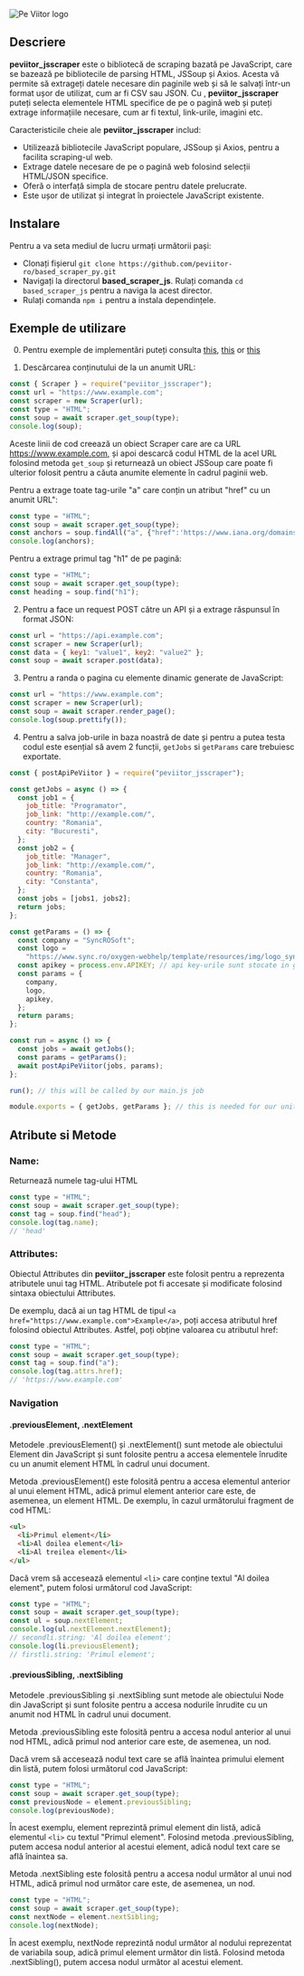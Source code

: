 ![Pe Viitor logo](https://peviitor.ro/static/media/peviitor_logo.df4cd2d4b04f25a93757bb59b397e656.svg)

## Descriere

**peviitor_jsscraper** este o bibliotecă de scraping bazată pe JavaScript, care se bazează pe bibliotecile de parsing HTML, JSSoup și Axios. Acesta vă permite să extrageți datele necesare din paginile web și să le salvați într-un format ușor de utilizat, cum ar fi CSV sau JSON. Cu , **peviitor_jsscraper** puteți selecta elementele HTML specifice de pe o pagină web și puteți extrage informațiile necesare, cum ar fi textul, link-urile, imagini etc.

Caracteristicile cheie ale **peviitor_jsscraper** includ:

- Utilizează bibliotecile JavaScript populare, JSSoup și Axios, pentru a facilita scraping-ul web.
- Extrage datele necesare de pe o pagină web folosind selecții HTML/JSON specifice.
- Oferă o interfață simpla de stocare pentru datele prelucrate.
- Este ușor de utilizat și integrat în proiectele JavaScript existente.

## Instalare

Pentru a va seta mediul de lucru urmați următorii pași:

- Clonați fișierul `git clone https://github.com/peviitor-ro/based_scraper_py.git`
- Navigați la directorul **based_scraper_js**. Rulați comanda `cd based_scraper_js` pentru a naviga la acest director.
- Rulați comanda `npm i` pentru a instala dependințele.

## Exemple de utilizare

0. Pentru exemple de implementări puteți consulta [this](https://github.com/peviitor-ro/based_scraper_js/blob/main/sites/syncrosoft.js), [this](https://github.com/peviitor-ro/based_scraper_js/blob/main/sites/abbvie.js) or [this](https://github.com/peviitor-ro/based_scraper_js/blob/main/sites/adient.js)

1. Descărcarea conținutului de la un anumit URL:

```javascript
const { Scraper } = require("peviitor_jsscraper");
const url = "https://www.example.com";
const scraper = new Scraper(url);
const type = "HTML";
const soup = await scraper.get_soup(type);
console.log(soup);
```

Aceste linii de cod creează un obiect Scraper care are ca URL https://www.example.com, și apoi descarcă codul HTML de la acel URL folosind metoda `get_soup` și returnează un obiect JSSoup care poate fi ulterior folosit pentru a căuta anumite elemente în cadrul paginii web.

Pentru a extrage toate tag-urile "a" care conțin un atribut "href" cu un anumit URL":

```javascript
const type = "HTML";
const soup = await scraper.get_soup(type);
const anchors = soup.findAll("a", {"href":'https://www.iana.org/domains/example'});
console.log(anchors);
```

Pentru a extrage primul tag "h1" de pe pagină:

```javascript
const type = "HTML";
const soup = await scraper.get_soup(type);
const heading = soup.find("h1");
```

2. Pentru a face un request POST către un API și a extrage răspunsul în format JSON:

```javascript
const url = "https://api.example.com";
const scraper = new Scraper(url);
const data = { key1: "value1", key2: "value2" };
const soup = await scraper.post(data);
```

3. Pentru a randa o pagina cu elemente dinamic generate de JavaScript:

```javascript
const url = "https://www.example.com";
const scraper = new Scraper(url);
const soup = await scraper.render_page();
console.log(soup.prettify());
```

4. Pentru a salva job-urile in baza noastră de date și pentru a putea testa codul este esențial să avem 2 funcții, `getJobs` si `getParams` care trebuiesc exportate.

```javascript
const { postApiPeViitor } = require("peviitor_jsscraper");

const getJobs = async () => {
  const job1 = {
    job_title: "Programator",
    job_link: "http://example.com/",
    country: "Romania",
    city: "Bucuresti",
  };
  const job2 = {
    job_title: "Manager",
    job_link: "http://example.com/",
    country: "Romania",
    city: "Constanta",
  };
  const jobs = [jobs1, jobs2];
  return jobs;
};

const getParams = () => {
  const company = "SyncROSoft";
  const logo =
    "https://www.sync.ro/oxygen-webhelp/template/resources/img/logo_syncrosoft.png";
  const apikey = process.env.APIKEY; // api key-urile sunt stocate in github secrets.
  const params = {
    company,
    logo,
    apikey,
  };
  return params;
};

const run = async () => {
  const jobs = await getJobs();
  const params = getParams();
  await postApiPeViitor(jobs, params);
};

run(); // this will be called by our main.js job

module.exports = { getJobs, getParams }; // this is needed for our unit test job
```

## Atribute si Metode

### Name:

Returnează numele tag-ului HTML

```javascript
const type = "HTML";
const soup = await scraper.get_soup(type);
const tag = soup.find("head");
console.log(tag.name);
// 'head'
```

### Attributes:

Obiectul Attributes din **peviitor_jsscraper** este folosit pentru a reprezenta atributele unui tag HTML. Atributele pot fi accesate și modificate folosind sintaxa obiectului Attributes.

De exemplu, dacă ai un tag HTML de tipul `<a href="https://www.example.com">Example</a>`, poți accesa atributul href folosind obiectul Attributes. Astfel, poți obține valoarea cu atributul href:

```javascript
const type = "HTML";
const soup = await scraper.get_soup(type);
const tag = soup.find("a");
console.log(tag.attrs.href);
// 'https://www.example.com'
```

### Navigation

#### .previousElement, .nextElement

Metodele .previousElement() și .nextElement() sunt metode ale obiectului Element din JavaScript și sunt folosite pentru a accesa elementele înrudite cu un anumit element HTML în cadrul unui document.

Metoda .previousElement() este folosită pentru a accesa elementul anterior al unui element HTML, adică primul element anterior care este, de asemenea, un element HTML. De exemplu, în cazul următorului fragment de cod HTML:

```html
<ul>
  <li>Primul element</li>
  <li>Al doilea element</li>
  <li>Al treilea element</li>
</ul>
```

Dacă vrem să accesează elementul `<li>` care conține textul "Al doilea element", putem folosi următorul cod JavaScript:

```javascript
const type = "HTML";
const soup = await scraper.get_soup(type);
const ul = soup.nextElement;
console.log(ul.nextElement.nextElement);
// secondli.string: 'Al doilea element';
console.log(li.previousElement);
// firstli.string: 'Primul element';
```

#### .previousSibling, .nextSibling

Metodele .previousSibling și .nextSibling sunt metode ale obiectului Node din JavaScript și sunt folosite pentru a accesa nodurile înrudite cu un anumit nod HTML în cadrul unui document.

Metoda .previousSibling este folosită pentru a accesa nodul anterior al unui nod HTML, adică primul nod anterior care este, de asemenea, un nod.

Dacă vrem să accesează nodul text care se află înaintea primului element din listă, putem folosi următorul cod JavaScript:

```javascript
const type = "HTML";
const soup = await scraper.get_soup(type);
const previousNode = element.previousSibling;
console.log(previousNode);
```

În acest exemplu, element reprezintă primul element din listă, adică elementul `<li>` cu textul "Primul element". Folosind metoda .previousSibling, putem accesa nodul anterior al acestui element, adică nodul text care se află înaintea sa.

Metoda .nextSibling este folosită pentru a accesa nodul următor al unui nod HTML, adică primul nod următor care este, de asemenea, un nod.

```javascript
const type = "HTML";
const soup = await scraper.get_soup(type);
const nextNode = element.nextSibling;
console.log(nextNode);
```

În acest exemplu, nextNode reprezintă nodul următor al nodului reprezentat de variabila soup, adică primul element următor din listă. Folosind metoda .nextSibling(), putem accesa nodul următor al acestui element.
